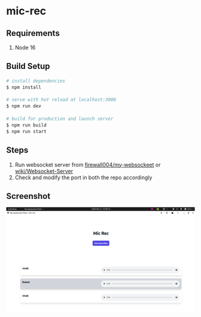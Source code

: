# mic-rec

## Requirements

1. Node 16

## Build Setup

```bash
# install dependencies
$ npm install

# serve with hot reload at localhost:3000
$ npm run dev

# build for production and launch server
$ npm run build
$ npm run start

```

## Steps

1. Run websocket server from [firewall004/my-websockeet](https://github.com/firewall004/my-websockeet) or [wiki/Websocket-Server](https://github.com/firewall004/Mic-Rec/wiki/Websocket-Server)
2. Check and modify the port in both the repo accordingly

## Screenshot

![Image Alt Text](static/app_screenshot.png)
